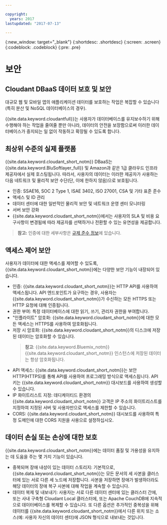 ```yaml
---

copyright:
  years: 2017
lastupdated: "2017-07-13"

---
```


{:new_window: target="_blank"}
{:shortdesc: .shortdesc}
{:screen: .screen}
{:codeblock: .codeblock}
{:pre: .pre}

<!-- Acrolinx: 2017-04-28 -->

# 보안

## Cloudant DBaaS 데이터 보호 및 보안

대규모 웹 및 모바일 앱의 애플리케이션 데이터를 보호하는 작업은 복잡할 수 있습니다(특히 분산 및 NoSQL 데이터베이스의 경우). 

{{site.data.keyword.cloudantfull}}는 사용자가 데이터베이스를 유지보수하기 위해 수행해야 하는 작업을 줄여줄 뿐만 아니라, 데이터의 안전을 보장함으로써 이러한 데이터베이스가 중지되는 일 없이 작동하고 확장될 수 있도록 합니다. 

## 최상위 수준의 실제 플랫폼

{{site.data.keyword.cloudant_short_notm}} DBaaS는 {{site.data.keyword.BluSoftlayer_full}} 및 Amazon과 같은 1급 클라우드 인프라 제공자에서 실제 호스팅됩니다.
따라서, 사용자의 데이터는 이러한 제공자가 사용하는 다음 네트워크 및 물리적 보안 수단(단, 이에 한하지 않음)으로 보호됩니다. 

- 인증: SSAE16, SOC 2 Type 1, ISAE 3402, ISO 27001, CSA 및 기타 표준 준수
- 액세스 및 ID 관리
- 데이터 센터에 대한 일반적인 물리적 보안 및 네트워크 운영 센터 모니터링
- 서버 보안 강화
- {{site.data.keyword.cloudant_short_notm}}에서는 사용자의 SLA 및 비용 요구사항이 변경됨에 따라 제공자를 선택하거나 전환할 수 있는 유연성을 제공합니다. 

> **참고:** 인증에 대한 세부사항은 [규제 준수 정보](compliance.html)에 있습니다. 

## 액세스 제어 보안

사용자가 데이터에 대한 액세스를 제어할 수 있도록, {{site.data.keyword.cloudant_short_notm}}에는 다양한 보안 기능이 내장되어 있습니다. 

- 인증: {{site.data.keyword.cloudant_short_notm}}는 HTTP API를 사용하여 액세스됩니다.
  API 엔드포인트가 요구하는 경우, 사용자는 {{site.data.keyword.cloudant_short_notm}}가 수신하는
  모든 HTTPS 또는 HTTP 요청에 대해 인증됩니다. 
- 권한 부여: 특정 데이터베이스에 대한 읽기, 쓰기, 관리자 권한을 부여합니다. 
- "인플라이트" 암호화: {{site.data.keyword.cloudant_short_notm}}에 대한 모든 액세스는 HTTPS를 사용하여 암호화됩니다. 
- 저장 시 암호화: {{site.data.keyword.cloudant_short_notm}}의 디스크에 저장된 데이터는 암호화할 수 있습니다. 
  > **참고**: {{site.data.keyword.Bluemix_notm}} {{site.data.keyword.cloudant_short_notm}} 인스턴스에 저장된 데이터는 항상 암호화됩니다. 
- API 액세스: {{site.data.keyword.cloudant_short_notm}}는 보안 HTTP(HTTPS)를 통해 API를 사용하여 프로그래밍 방식으로 액세스됩니다.
  API 키는 {{site.data.keyword.cloudant_short_notm}} 대시보드를 사용하여 생성할 수 있습니다. 
- IP 화이트리스트 지정: 데디케이티드 환경의 {{site.data.keyword.cloudant_short_notm}} 고객은 IP 주소의 화이트리스트를 지정하여 지정된 서버 및 사용자만으로 액세스를 제한할 수 있습니다. 
- CORS: {{site.data.keyword.cloudant_short_notm}} 대시보드를 사용하여 특정 도메인에 대한 CORS 지원을 사용으로 설정하십시오. 

## 데이터 손실 또는 손상에 대한 보호

{{site.data.keyword.cloudant_short_notm}}에는 데이터 품질 및 가용성을 유지하는 데 도움을 주는 몇 가지 기능이 있습니다. 

- 중복되며 장애 내성이 있는 데이터 스토리지: 기본적으로, {{site.data.keyword.cloudant_short_notm}}는
  모든 문서의 세 사본을 클러스터에 있는 서로 다른 세 노드에 저장합니다. 사본을 저장하면 장애가 발생하더라도
  해당 데이터의 장애 복구 사본에 대해 작업을 계속할 수 있습니다. 
- 데이터 복제 및 내보내기: 사용자는 서로 다른 데이터 센터에 있는 클러스터 간에, 또는 사내 구축형
  Cloudant Local 클러스터에, 또는 Apache CouchDB에 지속적으로 데이터베이스를 복제할 수 있습니다.
  또 다른 옵션은 추가적인 중복성을 위해 데이터를 {{site.data.keyword.cloudant_short_notm}}에서
  다른 위치 또는 소스(예: 사용자 자신의 데이터 센터)에 JSON 형식으로 내보내는 것입니다. 

